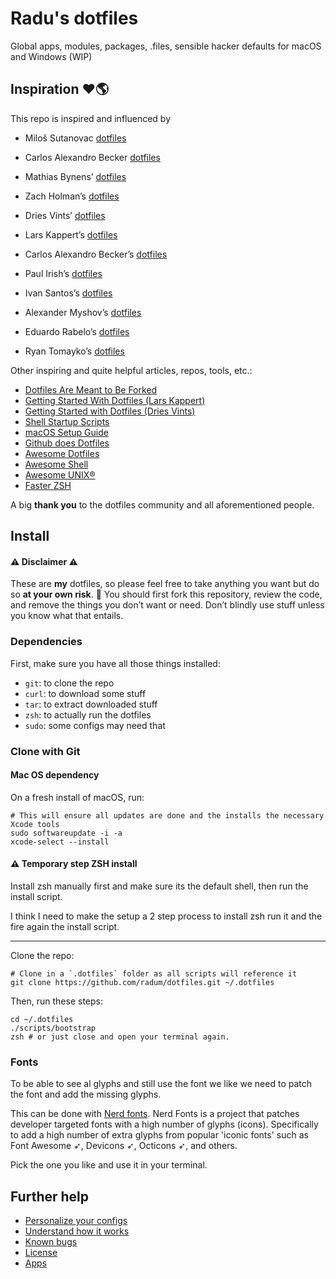 # Radu's dotfiles

Global apps, modules, packages, .files, sensible hacker defaults for macOS and Windows (WIP)

## Inspiration ❤️🌎

This repo is inspired and influenced by

- Miloš Sutanovac [dotfiles](https://github.com/mixn/dotfiles)
- Carlos Alexandro Becker [dotfiles](https://github.com/caarlos0/dotfiles)

- Mathias Bynens’ [dotfiles](https://github.com/mathiasbynens/dotfiles)
- Zach Holman’s [dotfiles](https://github.com/holman/dotfiles)
- Dries Vints’ [dotfiles](https://github.com/driesvints/dotfiles)
- Lars Kappert’s [dotfiles](https://github.com/webpro/dotfiles)
- Carlos Alexandro Becker’s [dotfiles](https://github.com/caarlos0/dotfiles)
- Paul Irish’s [dotfiles](https://github.com/paulirish/dotfiles)
- Ivan Santos’s [dotfiles](https://github.com/pragmaticivan/dotfiles)
- Alexander Myshov’s [dotfiles](https://github.com/myshov/dotfiles)
- Eduardo Rabelo’s [dotfiles](https://github.com/oieduardorabelo/dotfiles)
- Ryan Tomayko’s [dotfiles](https://github.com/rtomayko/dotfiles)

Other inspiring and quite helpful articles, repos, tools, etc.:

- [Dotfiles Are Meant to Be Forked](https://zachholman.com/2010/08/dotfiles-are-meant-to-be-forked/)
- [Getting Started With Dotfiles (Lars Kappert)](https://medium.com/@webprolific/getting-started-with-dotfiles-43c3602fd789)
- [Getting Started with Dotfiles (Dries Vints)](http://sourabhbajaj.com/mac-setup/)
- [Shell Startup Scripts](https://blog.flowblok.id.au/2013-02/shell-startup-scripts.html)
- [macOS Setup Guide](http://sourabhbajaj.com/mac-setup/)
- [Github does Dotfiles](https://dotfiles.github.io/)
- [Awesome Dotfiles](https://github.com/webpro/awesome-dotfiles)
- [Awesome Shell](https://github.com/alebcay/awesome-shell)
- [Awesome UNIX®](https://github.com/sirredbeard/Awesome-UNIX)
- [Faster ZSH](https://htr3n.github.io/2018/07/faster-zsh/)

A big **thank you** to the dotfiles community and all aforementioned people.

## Install

#### ⚠️ Disclaimer ⚠️

These are **my** dotfiles, so please feel free to take anything you want but do so **at your own risk**. 🙂 You should first fork this repository, review the code, and remove the things you don’t want or need. Don’t blindly use stuff unless you know what that entails.

### Dependencies

First, make sure you have all those things installed:

* `git`: to clone the repo
* `curl`: to download some stuff
* `tar`: to extract downloaded stuff
* `zsh`: to actually run the dotfiles
* `sudo`: some configs may need that

### Clone with Git

#### Mac OS dependency

On a fresh install of macOS, run:

```
# This will ensure all updates are done and the installs the necessary Xcode tools
sudo softwareupdate -i -a
xcode-select --install
```

#### ⚠️ Temporary step ZSH install

Install zsh manually first and make sure its the default shell, then run the install script.

I think I need to make the setup a 2 step process to install zsh run it and the fire again the install script.

---

Clone the repo:

```
# Clone in a `.dotfiles` folder as all scripts will reference it
git clone https://github.com/radum/dotfiles.git ~/.dotfiles
```

Then, run these steps:

```
cd ~/.dotfiles
./scripts/bootstrap
zsh # or just close and open your terminal again.
```

### Fonts

To be able to see al glyphs and still use the font we like we need to patch the font and add the missing glyphs.

This can be done with [Nerd fonts](https://github.com/ryanoasis/nerd-fonts). Nerd Fonts is a project that patches developer targeted fonts with a high number of glyphs (icons). Specifically to add a high number of extra glyphs from popular 'iconic fonts' such as Font Awesome ➶, Devicons ➶, Octicons ➶, and others.

Pick the one you like and use it in your terminal.

## Further help

* [Personalize your configs](docs/configuration.md)
* [Understand how it works](docs/philosophy.md)
* [Known bugs](docs/bugs.md)
* [License](LICENSE.md)
* [Apps](docs/apps.md)
